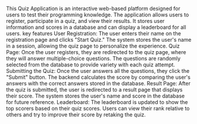 This Quiz Application is an interactive web-based platform designed for users to test their programming knowledge. The application allows users to register, participate in a quiz, and view their results. It stores user information and scores in a database and can display a leaderboard for all users. 
key features
User Registration:
The user enters their name on the registration page and clicks "Start Quiz."
The system stores the user's name in a session, allowing the quiz page to personalize the experience.
Quiz Page:
Once the user registers, they are redirected to the quiz page, where they will answer multiple-choice questions.
The questions are randomly selected from the database to provide variety with each quiz attempt.
Submitting the Quiz:
Once the user answers all the questions, they click the "Submit" button.
The backend calculates the score by comparing the user's answers with the correct answers stored in the database.
Result Page:
After the quiz is submitted, the user is redirected to a result page that displays their score.
The system stores the user's name and score in the database for future reference.
Leaderboard:
The leaderboard is updated to show the top scorers based on their quiz scores.
Users can view their rank relative to others and try to improve their score by retaking the quiz.
